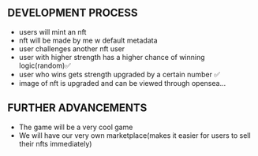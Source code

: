 ## DEVELOPMENT PROCESS
- users will mint an nft
- nft will be made by me w default metadata
- user challenges another nft user
- user with higher strength has a higher chance of winning logic(random)✅
- user who wins gets strength upgraded by a certain number ✅
- image of nft is upgraded and can be viewed through opensea...

## FURTHER ADVANCEMENTS
- The game will be a very cool game
- We will have our very own marketplace(makes it easier for users to sell their nfts immediately)